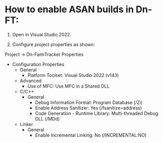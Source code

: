 # How to enable ASAN builds in Dn-FT:

1. Open in Visual Studio 2022.

2. Configure project properties as shown:

Project -> Dn-FamiTracker Properties
- Configuration Properties
  - General
    - Platform Toolset: Visual Studio 2022 (v143)
  - Advanced
    - Use of MFC: Use MFC in a Shared DLL
  - C/C++
    - General
      - Debug Information Format: Program Database (/Zi)
      -	Enable Address Sanitizer: Yes (/fsanitize=address)
	  - Code Generation
			-	Runtime Library: Multi-threaded Debug DLL (/MDd)
  - Linker
    - General
      - Enable Incremental Linking: No (/INCREMENTAL:NO)
